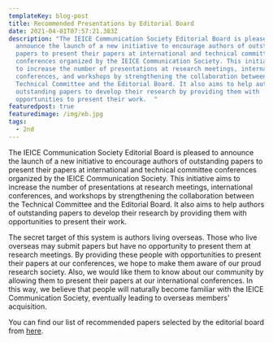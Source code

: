 ```yaml
---
templateKey: blog-post
title: Recommended Presentations by Editorial Board
date: 2021-04-01T07:57:21.383Z
description: "The IEICE Communication Society Editorial Board is pleased to
  announce the launch of a new initiative to encourage authors of outstanding
  papers to present their papers at international and technical committee
  conferences organized by the IEICE Communication Society. This initiative aims
  to increase the number of presentations at research meetings, international
  conferences, and workshops by strengthening the collaboration between the
  Technical Committee and the Editorial Board. It also aims to help authors of
  outstanding papers to develop their research by providing them with
  opportunities to present their work.  "
featuredpost: true
featuredimage: /img/eb.jpg
tags:
  - 2nd
---
```

The IEICE Communication Society Editorial Board is pleased to announce the launch of a new initiative to encourage authors of outstanding papers to present their papers at international and technical committee conferences organized by the IEICE Communication Society. This initiative aims to increase the number of presentations at research meetings, international conferences, and workshops by strengthening the collaboration between the Technical Committee and the Editorial Board. It also aims to help authors of outstanding papers to develop their research by providing them with opportunities to present their work.  

The secret target of this system is authors living overseas. Those who live overseas may submit papers but have no opportunity to present them at research meetings. By providing these people with opportunities to present their papers at our conferences, we hope to make them aware of our proud research society. Also, we would like them to know about our community by allowing them to present their papers at our international conferences. In this way, we believe that people will naturally become familiar with the IEICE Communication Society, eventually leading to overseas members' acquisition.

You can find our list of recommended papers selected by the editorial board from <a href="/recommendations">here</a>.
